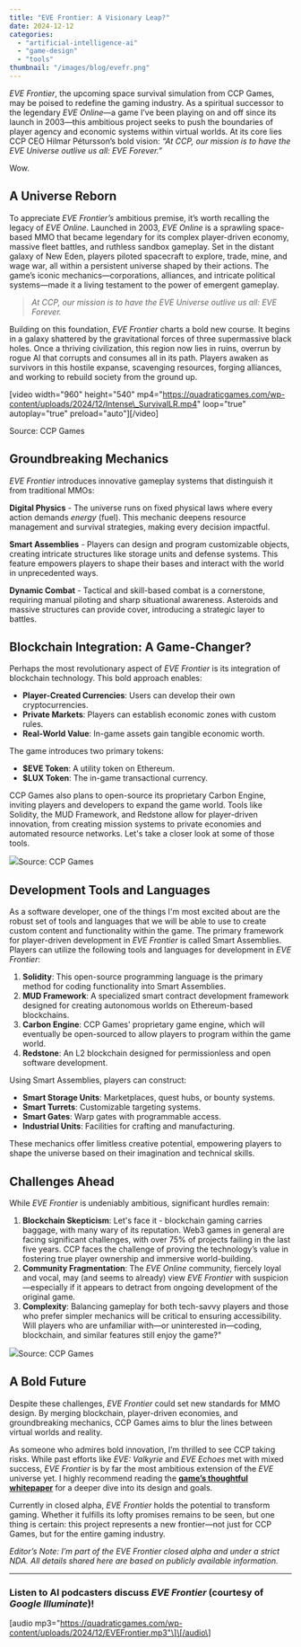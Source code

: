 ```yaml
---
title: "EVE Frontier: A Visionary Leap?"
date: 2024-12-12
categories: 
  - "artificial-intelligence-ai"
  - "game-design"
  - "tools"
thumbnail: "/images/blog/evefr.png"
---
```


_EVE Frontier_, the upcoming space survival simulation from CCP Games, may be poised to redefine the gaming industry. As a spiritual successor to the legendary _EVE Online_—a game I’ve been playing on and off since its launch in 2003—this ambitious project seeks to push the boundaries of player agency and economic systems within virtual worlds. At its core lies CCP CEO Hilmar Pétursson’s bold vision: _“At CCP, our mission is to have the EVE Universe outlive us all: EVE Forever.”_

Wow.

## A Universe Reborn

To appreciate _EVE Frontier’s_ ambitious premise, it’s worth recalling the legacy of _EVE Online_. Launched in 2003, _EVE Online_ is a sprawling space-based MMO that became legendary for its complex player-driven economy, massive fleet battles, and ruthless sandbox gameplay. Set in the distant galaxy of New Eden, players piloted spacecraft to explore, trade, mine, and wage war, all within a persistent universe shaped by their actions. The game’s iconic mechanics—corporations, alliances, and intricate political systems—made it a living testament to the power of emergent gameplay.

> _At CCP, our mission is to have the EVE Universe outlive us all: EVE Forever._

Building on this foundation, _EVE Frontier_ charts a bold new course. It begins in a galaxy shattered by the gravitational forces of three supermassive black holes. Once a thriving civilization, this region now lies in ruins, overrun by rogue AI that corrupts and consumes all in its path. Players awaken as survivors in this hostile expanse, scavenging resources, forging alliances, and working to rebuild society from the ground up.

\[video width="960" height="540" mp4="https://quadraticgames.com/wp-content/uploads/2024/12/Intense\_SurvivalLR.mp4" loop="true" autoplay="true" preload="auto"\]\[/video\]

Source: CCP Games

## Groundbreaking Mechanics

_EVE Frontier_ introduces innovative gameplay systems that distinguish it from traditional MMOs:

**Digital Physics** - The universe runs on fixed physical laws where every action demands _energy_ (fuel). This mechanic deepens resource management and survival strategies, making every decision impactful.

**Smart Assemblies** - Players can design and program customizable objects, creating intricate structures like storage units and defense systems. This feature empowers players to shape their bases and interact with the world in unprecedented ways.

**Dynamic Combat** - Tactical and skill-based combat is a cornerstone, requiring manual piloting and sharp situational awareness. Asteroids and massive structures can provide cover, introducing a strategic layer to battles.

## Blockchain Integration: A Game-Changer?

Perhaps the most revolutionary aspect of _EVE Frontier_ is its integration of blockchain technology. This bold approach enables:

- **Player-Created Currencies**: Users can develop their own cryptocurrencies.
- **Private Markets**: Players can establish economic zones with custom rules.
- **Real-World Value**: In-game assets gain tangible economic worth.

The game introduces two primary tokens:

- **$EVE Token**: A utility token on Ethereum.
- **$LUX Token**: The in-game transactional currency.

CCP Games also plans to open-source its proprietary Carbon Engine, inviting players and developers to expand the game world. Tools like Solidity, the MUD Framework, and Redstone allow for player-driven innovation, from creating mission systems to private economies and automated resource networks. Let's take a closer look at some of those tools.

![](/images/blog/fdafda.png)Source: CCP Games

## Development Tools and Languages

As a software developer, one of the things I'm most excited about are the robust set of tools and languages that we will be able to use to create custom content and functionality within the game. The primary framework for player-driven development in _EVE Frontier_ is called Smart Assemblies. Players can utilize the following tools and languages for development in _EVE Frontier_:

1. **Solidity**: This open-source programming language is the primary method for coding functionality into Smart Assemblies.
2. **MUD Framework**: A specialized smart contract development framework designed for creating autonomous worlds on Ethereum-based blockchains.
3. **Carbon Engine**: CCP Games' proprietary game engine, which will eventually be open-sourced to allow players to program within the game world.
4. **Redstone**: An L2 blockchain designed for permissionless and open software development.

Using Smart Assemblies, players can construct:

- **Smart Storage Units**: Marketplaces, quest hubs, or bounty systems.
- **Smart Turrets**: Customizable targeting systems.
- **Smart Gates**: Warp gates with programmable access.
- **Industrial Units**: Facilities for crafting and manufacturing.

These mechanics offer limitless creative potential, empowering players to shape the universe based on their imagination and technical skills.

## Challenges Ahead

While _EVE Frontier_ is undeniably ambitious, significant hurdles remain:

1. **Blockchain Skepticism**: Let's face it - blockchain gaming carries baggage, with many wary of its reputation. Web3 games in general are facing significant challenges, with over 75% of projects failing in the last five years. CCP faces the challenge of proving the technology’s value in fostering true player ownership and immersive world-building.
2. **Community Fragmentation**: The _EVE Online_ community, fiercely loyal and vocal, may (and seems to already) view _EVE Frontier_ with suspicion—especially if it appears to detract from ongoing development of the original game.
3. **Complexity**: Balancing gameplay for both tech-savvy players and those who prefer simpler mechanics will be critical to ensuring accessibility. Will players who are unfamiliar with—or uninterested in—coding, blockchain, and similar features still enjoy the game?"

![](/images/blog/img.avif)Source: CCP Games

## A Bold Future

Despite these challenges, _EVE Frontier_ could set new standards for MMO design. By merging blockchain, player-driven economies, and groundbreaking mechanics, CCP Games aims to blur the lines between virtual worlds and reality.

As someone who admires bold innovation, I’m thrilled to see CCP taking risks. While past efforts like _EVE: Valkyrie_ and _EVE Echoes_ met with mixed success, _EVE Frontier_ is by far the most ambitious extension of the _EVE_ universe yet. I highly recommend reading the [**game’s thoughtful whitepaper**](https://whitepaper.evefrontier.com) for a deeper dive into its design and goals.

Currently in closed alpha, _EVE Frontier_ holds the potential to transform gaming. Whether it fulfills its lofty promises remains to be seen, but one thing is certain: this project represents a new frontier—not just for CCP Games, but for the entire gaming industry.

_Editor’s Note: I’m part of the EVE Frontier closed alpha and under a strict NDA. All details shared here are based on publicly available information._

* * *

### Listen to AI podcasters discuss _EVE Frontier_ (courtesy of _Google Illuminate_)!

\[audio mp3="https://quadraticgames.com/wp-content/uploads/2024/12/EVEFrontier.mp3"\]\[/audio\]
